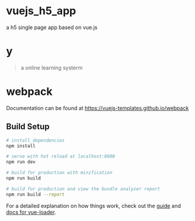 # vuejs_h5_app

a h5 single page app based on vue.js 

# y

> a online learning systerm

# webpack

Documentation can be found at https://vuejs-templates.github.io/webpack

## Build Setup

``` bash
# install dependencies
npm install

# serve with hot reload at localhost:8080
npm run dev

# build for production with minification
npm run build

# build for production and view the bundle analyzer report
npm run build --report
```

For a detailed explanation on how things work, check out the [guide](http://vuejs-templates.github.io/webpack/) and [docs for vue-loader](http://vuejs.github.io/vue-loader).

